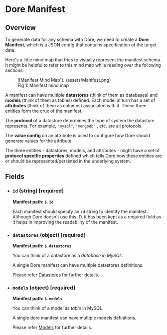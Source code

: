 # Dore Manifest

## Overview

To generate data for any schema with Dore, we need to create a **Dore Manifest**, which is a JSON config that contains 
specification of the target data.

Here's a little mind map that tries to visually represent the manifest schema. It might be helpful to refer 
to this mind map while reading over the following sections.

<figure markdown>
  ![Manifest Mind Map](../assets/Manifest.png)
  <figcaption>Fig 1: Manifest mind map</figcaption>
</figure>

A manifest can have multiple **datastores** (think of them as databases) and **models** (think of them as tables) defined.
Each model in turn has a set of **attributes** (think of them as columns) associated with it. These three entities form
the crux of the manifest.

The **protocol** of a datastore determines the type of system the datastore represents. For example, `"mysql"`, `"mongodb"`
, etc. are all protocols.

The **value config** on an attribute is used to configure how Dore should generate values for the attribute.

The three entities - datastores, models, and attributes - might have a set of **protocol specific properties** defined 
which tells Dore how these entities are or should be represented/persisted in the underlying system.

## Fields

* ### `id` (string) [required]

  **Manifest path: `$.id`**

  Each manifest should specify an `id` string to identify the manifest. Although Dore doesn't use this ID, it has been
  kept as a required field as it helps in improving the readability of the manifest.

* ### `datastores` (object) [required]
  
    **Manifest path: `$.datastores`**
    
    You can think of a datastore as a *database in MySQL*.
    
    A single Dore manifest can have multiple datastores definitions.
    
    Please refer [Datastores](./datastores/datastores.md) for further details.


* ### `models` (object) [required]
  
    **Manifest path: `$.models`**

    You can think of a model as *table* in MySQL.
    
    A single dore manifest can have multiple models definitions.
    
    Please refer [Models](./models/models.md) for further details.
